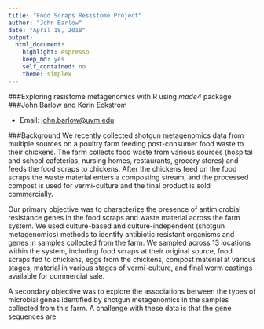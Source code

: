 ```yaml
---
title: "Food Scraps Resistome Project"
author: "John Barlow"
date: "April 18, 2018"
output: 
  html_document:
    highlight: espresso
    keep_md: yes
    self_contained: no
    theme: simplex
---
```


###Exploring resistome metagenomics with R using _made4_  package
###John Barlow and Korin Eckstrom
* Email: john.barlow@uvm.edu

###Background
We recently collected shotgun metagenomics data from multiple sources on a poultry farm feeding post-consumer food waste to their chickens. The farm collects food waste from various sources (hospital and school cafeterias, nursing homes, restaurants, grocery stores) and feeds the food scraps to chickens. After the chickens feed on the food scraps the waste material enters a composting stream, and the processed compost is used for vermi-culture and the final product is sold commercially. 

Our primary objective was to characterize the presence of antimicrobial resistance genes in the food scraps and waste material across the farm system. We used culture-based and culture-independent (shotgun metagenomics) methods to identify antibiotic resistant organisms and genes in samples collected from the farm. We sampled across 13 locations within the system, including food scraps at their original source, food scraps fed to chickens, eggs from the chickens, compost material at various stages, material in various stages of vermi-culture, and final worm castings available for commercial sale. 

A secondary objective was to explore the associations between the types of microbial genes identified by shotgun metagenomics in the samples collected from this farm. A challenge with these data is that the gene sequences are 




